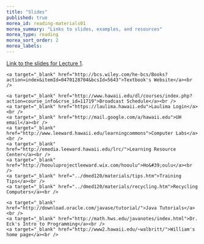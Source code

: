 ```yaml
---
title: "Slides"
published: true
morea_id: reading-materials01
morea_summary: "Links to slides, examples, and resources"
morea_type: reading
morea_sort_order: 2
morea_labels:
---
```


[Link to the slides for Lecture 1](/morea/slides/lecture01.pptx).

    <a target="_blank" href="http://bcs.wiley.com/he-bcs/Books?action=index&itemId=0470128704&bcsId=5643">Textbook's Website</a><br />
    
    <a target="_blank" href="http://www.hawaii.edu/dl/courses/index.php?action=course_info&crse_id=11719">Broadcast Schedule</a><br />
	<a target="_blank" href="https://laulima.hawaii.edu">Laulima Login</a><br />
	<a target="_blank" href="http://mail.google.com/a/hawaii.edu">UH email</a><br />
	<a target="_blank" href="http://www.leeward.hawaii.edu/learningcommons">Computer Labs</a><br />
	<a target="_blank" href="http://emedia.leeward.hawaii.edu/lrc/">Learning Resource Center</a><br />
	<a target="_blank" href="http://hoouluprojectleeward.wix.com/hooulu">Ho&#39;oulu</a><br />
	<a target="_blank" href="../dmed120/materials/tips.htm">Training Tips</a><br />
  	<a target="_blank" href="../dmed120/materials/recycling.htm">Recycling Computers</a><br />

	<a target="_blank" href="http://download.oracle.com/javase/tutorial/">Java Tutorials</a><br />
	<a target="_blank" href="http://math.hws.edu/javanotes/index.html">Dr. Eck's Intro to Programming</a><br />            
    <a target="_blank" href="http://www2.hawaii.edu/~walbritt/">William's home page</a><br />

